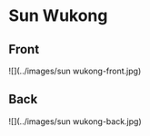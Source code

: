 # Sun Wukong
 ## Front
 ![](../images/sun wukong-front.jpg)
 ## Back
 ![](../images/sun wukong-back.jpg)